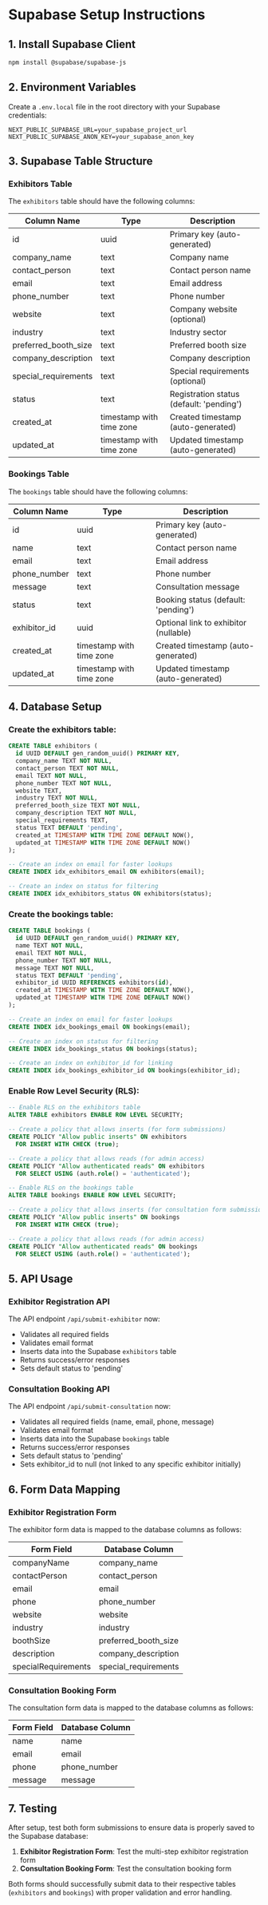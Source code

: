 # Supabase Setup Instructions

## 1. Install Supabase Client

```bash
npm install @supabase/supabase-js
```

## 2. Environment Variables

Create a `.env.local` file in the root directory with your Supabase credentials:

```env
NEXT_PUBLIC_SUPABASE_URL=your_supabase_project_url
NEXT_PUBLIC_SUPABASE_ANON_KEY=your_supabase_anon_key
```

## 3. Supabase Table Structure

### Exhibitors Table

The `exhibitors` table should have the following columns:

| Column Name | Type | Description |
|-------------|------|-------------|
| id | uuid | Primary key (auto-generated) |
| company_name | text | Company name |
| contact_person | text | Contact person name |
| email | text | Email address |
| phone_number | text | Phone number |
| website | text | Company website (optional) |
| industry | text | Industry sector |
| preferred_booth_size | text | Preferred booth size |
| company_description | text | Company description |
| special_requirements | text | Special requirements (optional) |
| status | text | Registration status (default: 'pending') |
| created_at | timestamp with time zone | Created timestamp (auto-generated) |
| updated_at | timestamp with time zone | Updated timestamp (auto-generated) |

### Bookings Table

The `bookings` table should have the following columns:

| Column Name | Type | Description |
|-------------|------|-------------|
| id | uuid | Primary key (auto-generated) |
| name | text | Contact person name |
| email | text | Email address |
| phone_number | text | Phone number |
| message | text | Consultation message |
| status | text | Booking status (default: 'pending') |
| exhibitor_id | uuid | Optional link to exhibitor (nullable) |
| created_at | timestamp with time zone | Created timestamp (auto-generated) |
| updated_at | timestamp with time zone | Updated timestamp (auto-generated) |

## 4. Database Setup

### Create the exhibitors table:

```sql
CREATE TABLE exhibitors (
  id UUID DEFAULT gen_random_uuid() PRIMARY KEY,
  company_name TEXT NOT NULL,
  contact_person TEXT NOT NULL,
  email TEXT NOT NULL,
  phone_number TEXT NOT NULL,
  website TEXT,
  industry TEXT NOT NULL,
  preferred_booth_size TEXT NOT NULL,
  company_description TEXT NOT NULL,
  special_requirements TEXT,
  status TEXT DEFAULT 'pending',
  created_at TIMESTAMP WITH TIME ZONE DEFAULT NOW(),
  updated_at TIMESTAMP WITH TIME ZONE DEFAULT NOW()
);

-- Create an index on email for faster lookups
CREATE INDEX idx_exhibitors_email ON exhibitors(email);

-- Create an index on status for filtering
CREATE INDEX idx_exhibitors_status ON exhibitors(status);
```

### Create the bookings table:

```sql
CREATE TABLE bookings (
  id UUID DEFAULT gen_random_uuid() PRIMARY KEY,
  name TEXT NOT NULL,
  email TEXT NOT NULL,
  phone_number TEXT NOT NULL,
  message TEXT NOT NULL,
  status TEXT DEFAULT 'pending',
  exhibitor_id UUID REFERENCES exhibitors(id),
  created_at TIMESTAMP WITH TIME ZONE DEFAULT NOW(),
  updated_at TIMESTAMP WITH TIME ZONE DEFAULT NOW()
);

-- Create an index on email for faster lookups
CREATE INDEX idx_bookings_email ON bookings(email);

-- Create an index on status for filtering
CREATE INDEX idx_bookings_status ON bookings(status);

-- Create an index on exhibitor_id for linking
CREATE INDEX idx_bookings_exhibitor_id ON bookings(exhibitor_id);
```

### Enable Row Level Security (RLS):

```sql
-- Enable RLS on the exhibitors table
ALTER TABLE exhibitors ENABLE ROW LEVEL SECURITY;

-- Create a policy that allows inserts (for form submissions)
CREATE POLICY "Allow public inserts" ON exhibitors
  FOR INSERT WITH CHECK (true);

-- Create a policy that allows reads (for admin access)
CREATE POLICY "Allow authenticated reads" ON exhibitors
  FOR SELECT USING (auth.role() = 'authenticated');

-- Enable RLS on the bookings table
ALTER TABLE bookings ENABLE ROW LEVEL SECURITY;

-- Create a policy that allows inserts (for consultation form submissions)
CREATE POLICY "Allow public inserts" ON bookings
  FOR INSERT WITH CHECK (true);

-- Create a policy that allows reads (for admin access)
CREATE POLICY "Allow authenticated reads" ON bookings
  FOR SELECT USING (auth.role() = 'authenticated');
```

## 5. API Usage

### Exhibitor Registration API

The API endpoint `/api/submit-exhibitor` now:

- Validates all required fields
- Validates email format
- Inserts data into the Supabase `exhibitors` table
- Returns success/error responses
- Sets default status to 'pending'

### Consultation Booking API

The API endpoint `/api/submit-consultation` now:

- Validates all required fields (name, email, phone, message)
- Validates email format
- Inserts data into the Supabase `bookings` table
- Returns success/error responses
- Sets default status to 'pending'
- Sets exhibitor_id to null (not linked to any specific exhibitor initially)

## 6. Form Data Mapping

### Exhibitor Registration Form

The exhibitor form data is mapped to the database columns as follows:

| Form Field | Database Column |
|------------|----------------|
| companyName | company_name |
| contactPerson | contact_person |
| email | email |
| phone | phone_number |
| website | website |
| industry | industry |
| boothSize | preferred_booth_size |
| description | company_description |
| specialRequirements | special_requirements |

### Consultation Booking Form

The consultation form data is mapped to the database columns as follows:

| Form Field | Database Column |
|------------|----------------|
| name | name |
| email | email |
| phone | phone_number |
| message | message |

## 7. Testing

After setup, test both form submissions to ensure data is properly saved to the Supabase database:

1. **Exhibitor Registration Form**: Test the multi-step exhibitor registration form
2. **Consultation Booking Form**: Test the consultation booking form

Both forms should successfully submit data to their respective tables (`exhibitors` and `bookings`) with proper validation and error handling.
